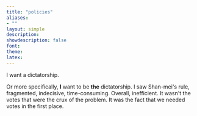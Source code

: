 ```yaml
---
title: "policies"
aliases:
- ""
layout: simple
description: 
showdescription: false
font: 
theme: 
latex: 
---
```


I want a dictatorship.

Or more specifically, **I** want to be **the** dictatorship. I saw Shan-mei's rule, fragmented, indecisive, time-consuming. Overall, inefficient. It wasn't the votes that were the crux of the problem. It was the fact that we needed votes in the first place.
